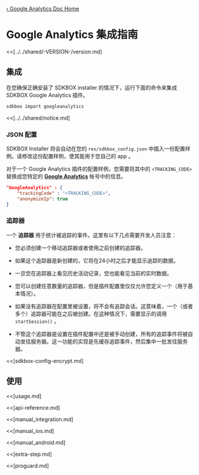 [&#8249; Google Analytics Doc Home](./)

<h1>Google Analytics 集成指南</h1>
<<[../../shared/-VERSION-/version.md]

## 集成
在您确保正确安装了 SDKBOX installer 的情况下，运行下面的命令来集成 SDKBOX Google Analytics 插件。
```bash
sdkbox import googleanalytics
```

<<[../../shared/notice.md]

<!--## Configuration
<<[../../shared/sdkbox_cloud.md]
<<[../../shared/remote_application_config.md]-->


### JSON 配置
SDKBOX Installer 将会自动在您的 `res/sdkbox_config.json` 中插入一份配置样例。请修改这份配置样例，使其能用于您自己的 app 。

对于一个 Google Analytics 插件的配置样例，您需要将其中的 `<TRACKING_CODE>` 替换成您特定的 [__Google Analytics__](https://support.google.com/analytics/answer/1008080?hl=en) 帐号中的信息。
```json
"GoogleAnalytics" : {
    "trackingCode" : "<TRACKING_CODE>",
    "anonymizeIp": true
}
```

### 追踪器
一个 __追踪器__ 用于统计被追踪的事件。这里有以下几点需要开发人员注意：

* 您必须创建一个移动追踪器或者使用之前创建的追踪器。

* 如果这个追踪器是新创建的，它将在24小时之后才能显示追踪的数据。

* 一旦您在追踪器上看见历史活动记录，您也能看见当前的实时数据。

* 您可以创建任意数量的追踪器，但是插件配置里仅仅允许您定义一个（用于基本情况）。

* 如果没有追踪器在配置里被设置，将不会有追踪会话。这意味着，一个（或者多个）追踪器可能在之后被创建。在这种情况下，需要显示的调用 `startSession()` 。

* 不管这个追踪器是设置在插件配置中还是被手动创建，所有的追踪事件将被自动发往服务器。这一功能的实现是先缓存追踪事件，然后集中一批发往服务器。

<<[sdkbox-config-encrypt.md]

## 使用
<<[usage.md]

<<[api-reference.md]

<<[manual_integration.md]

<<[manual_ios.md]

<<[manual_android.md]

<<[extra-step.md]

<<[proguard.md]
